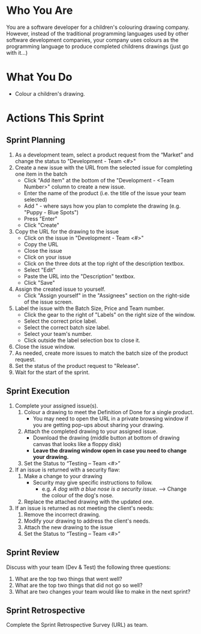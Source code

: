 # Who You Are
You are a software developer for a children's colouring drawing company. However, instead of the traditional programming languages used by other software development companies, your company uses colours as the programming language to produce completed childrens drawings (just go with it...)

# What You Do
- Colour a children's drawing.

# Actions This Sprint
## Sprint Planning
1. As a development team, select a product request from the “Market” and change the status to "Development - Team <#>"   
1. Create a new issue with the URL from the selected issue for completing one item in the batch
   - Click "Add item" at the bottom of the "Development - \<Team Number>" column to create a new issue.
   - Enter the name of the product (i.e. the title of the issue your team selected)
   - Add " - <Description> where <Description> says how you plan to complete the drawing (e.g. "Puppy - Blue Spots")
   - Press "Enter"
   - Click "Create"
1. Copy the URL for the drawing to the issue
   - Click on the issue in "Development - Team <#>"
   - Copy the URL
   - Close the issue
   - Click on your issue
   - Click on the three dots at the top right of the description textbox.
   - Select "Edit"
   - Paste the URL into the "Description" textbox.
   - Click "Save"
1. Assign the created issue to yourself.   
   - Click "Assign yourself" in the "Assignees" section on the right-side of the issue screen.
1. Label the issue with the Batch Size, Price and Team number.
   - Click the gear to the right of "Labels" on the right size of the window.
   - Select the correct price label.
   - Select the correct batch size label.
   - Select your team's number.
   - Click outside the label selection box to close it.
1. Close the issue window.
2. As needed, create more issues to match the batch size of the product request.
3. Set the status of the product request to "Release".
1. Wait for the start of the sprint.

## Sprint Execution
1. Complete your assigned issue(s).
    1. Colour a drawing to meet the Definition of Done for a single product.
       - You may need to open the URL in a private browsing window if you are getting pop-ups about sharing your drawing.
    1. Attach the completed drawing to your assigned issue.
       - Download the drawing (middle button at bottom of drawing canvas that looks like a floppy disk)
       - **Leave the drawing window open in case you need to change your drawing.**
    1. Set the Status to “Testing – Team <#>”
1. If an issue is returned with a security flaw:
    1. Make a change to your drawing
       - Security may give specific instructions to follow.
          -  e.g. _A dog with a blue nose is a security issue._ --> Change the colour of the dog's nose.
    3. Replace the attached drawing with the updated one.
1. If an issue is returned as not meeting the client's needs:
    1. Remove the incorrect drawing.
    1. Modify your drawing to address the client's needs.
    2. Attach the new drawing to the issue
    3. Set the Status to “Testing – Team <#>”

## Sprint Review
Discuss with your team (Dev & Test) the following three questions:
1. What are the top two things that went well?
1. What are the top two things that did not go so well?
1. What are two changes your team would like to make in the next sprint?

## Sprint Retrospective
Complete the Sprint Retrospective Survey (URL) as team.
